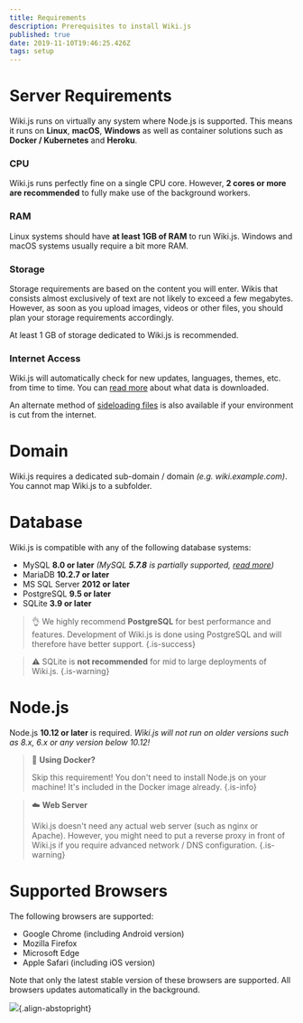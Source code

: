 ```yaml
---
title: Requirements
description: Prerequisites to install Wiki.js
published: true
date: 2019-11-10T19:46:25.426Z
tags: setup
---
```


# Server Requirements

Wiki.js runs on virtually any system where Node.js is supported.
This means it runs on **Linux**, **macOS**, **Windows** as well as container solutions such as **Docker / Kubernetes** and **Heroku**.

### CPU
Wiki.js runs perfectly fine on a single CPU core. However, **2 cores or more are recommended** to fully make use of the background workers.

### RAM
Linux systems should have **at least 1GB of RAM** to run Wiki.js. Windows and macOS systems usually require a bit more RAM.

### Storage
Storage requirements are based on the content you will enter. Wikis that consists almost exclusively of text are not likely to exceed a few megabytes. However, as soon as you upload images, videos or other files, you should plan your storage requirements accordingly.

At least 1 GB of storage dedicated to Wiki.js is recommended.

### Internet Access
Wiki.js will automatically check for new updates, languages, themes, etc. from time to time. You can [read more](/install/requirements/internet) about what data is downloaded.

An alternate method of [sideloading files](/install/sideload) is also available if your environment is cut from the internet.

# Domain

Wiki.js requires a dedicated sub-domain / domain *(e.g. wiki.example.com)*. You cannot map Wiki.js to a subfolder.

# Database

Wiki.js is compatible with any of the following database systems:

- MySQL **8.0 or later** *(MySQL **5.7.8** is partially supported, [read more](/install/requirements/mysql5))*
- MariaDB **10.2.7 or later**
- MS SQL Server **2012 or later**
- PostgreSQL **9.5 or later**
- SQLite **3.9 or later**

> :ok_hand: We highly recommend **PostgreSQL** for best performance and features. Development of Wiki.js is done using PostgreSQL and will therefore have better support.
{.is-success}

> :warning: SQLite is **not recommended** for mid to large deployments of Wiki.js.
{.is-warning}

# Node.js

Node.js **10.12 or later** is required.
*Wiki.js will not run on older versions such as 8.x, 6.x or any version below 10.12!*

> :whale: **Using Docker?**
> 
> Skip this requirement! You don't need to install Node.js on your machine! It's included in the Docker image already.
{.is-info}

> :cloud: **Web Server**
>
> Wiki.js doesn't need any actual web server (such as nginx or Apache). However, you might need to put a reverse proxy in front of Wiki.js if you require advanced network / DNS configuration.
{.is-warning}

# Supported Browsers

The following browsers are supported:

- Google Chrome (including Android version)
- Mozilla Firefox
- Microsoft Edge
- Apple Safari (including iOS version)

Note that only the latest stable version of these browsers are supported. All browsers updates automatically in the background.

![](https://a.icons8.com/ViUXyjOj/f4tFww/svg.svg){.align-abstopright}